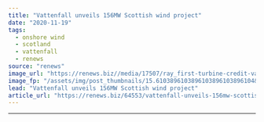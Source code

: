 ```yaml
---
title: "Vattenfall unveils 156MW Scottish wind project"
date: "2020-11-19"
tags: 
  - onshore wind
  - scotland
  - vattenfall
  - renews
source: "renews"
image_url: "https://renews.biz//media/17507/ray_first-turbine-credit-vattenfall-crop.jpg?mode=crop&width=770&heightratio=0.6103896103896103896103896104&slimmage=true"
image_fp: "/assets/img/post_thumbnails/15.6103896103896103896103896104&slimmage=true"
lead: "Vattenfall unveils 156MW Scottish wind project"
article_url: "https://renews.biz/64553/vattenfall-unveils-156mw-scottish-wind-project/"
---
```


---
